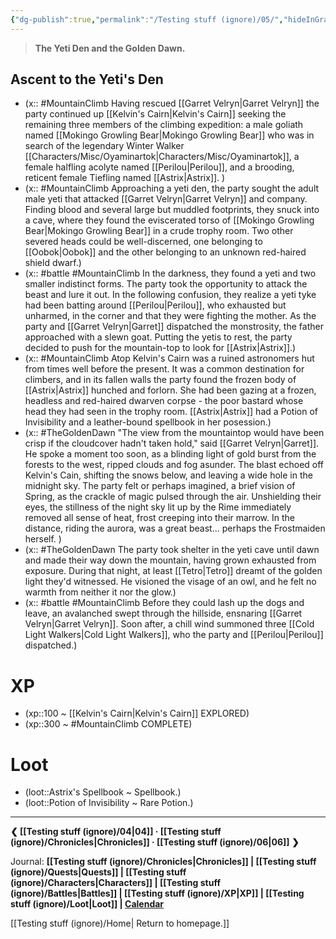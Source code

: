 ```yaml
---
{"dg-publish":true,"permalink":"/Testing stuff (ignore)/05/","hideInGraph":true}
---
```


> **The Yeti Den and the Golden Dawn.**
##  Ascent to the Yeti's Den
- (x:: #MountainClimb Having rescued [[Garret Velryn\|Garret Velryn]] the party continued up [[Kelvin's Cairn\|Kelvin's Cairn]] seeking the remaining three members of the climbing expedition: a male goliath named [[Mokingo Growling Bear\|Mokingo Growling Bear]] who was in search of the legendary Winter Walker [[Characters/Misc/Oyaminartok\|Characters/Misc/Oyaminartok]], a female halfling acolyte named [[Perilou\|Perilou]], and a brooding, reticent female Tiefling named [[Astrix\|Astrix]]. )
- (x:: #MountainClimb Approaching a yeti den, the party sought the adult male yeti that attacked [[Garret Velryn\|Garret Velryn]] and company. Finding blood and several large but muddled footprints, they snuck into a cave, where they found the eviscerated torso of [[Mokingo Growling Bear\|Mokingo Growling Bear]] in a crude trophy room. Two other severed heads could be well-discerned, one belonging to [[Oobok\|Oobok]] and the other belonging to an unknown red-haired shield dwarf.)
- (x:: #battle #MountainClimb In the darkness, they found a yeti and two smaller indistinct forms. The party took the opportunity to attack the beast and lure it out. In the following confusion, they realize a yeti tyke had been batting around [[Perilou\|Perilou]], who exhausted but unharmed, in the corner and that they were fighting the mother. As the party and [[Garret Velryn\|Garret]] dispatched the monstrosity, the father approached with a slewn goat. Putting the yetis to rest, the party decided to push for the mountain-top to look for [[Astrix\|Astrix]].)
- (x:: #MountainClimb Atop Kelvin's Cairn was a ruined astronomers hut from times well before the present. It was a common destination for climbers, and in its fallen walls the party found the frozen body of [[Astrix\|Astrix]] hunched and forlorn. She had been gazing at a frozen, headless and red-haired dwarven corpse - the poor bastard whose head they had seen in the trophy room. [[Astrix\|Astrix]] had a Potion of Invisibility and a leather-bound spellbook in her posession.)
- (x:: #TheGoldenDawn "The view from the mountaintop would have been crisp if the cloudcover hadn't taken hold," said [[Garret Velryn\|Garret]]. He spoke a moment too soon, as a blinding light of gold burst from the forests to the west, ripped clouds and fog asunder. The blast echoed off Kelvin's Cain, shifting the snows below, and leaving a wide hole in the midnight sky. The party felt or perhaps imagined, a brief vision of Spring, as the crackle of magic pulsed through the air. Unshielding their eyes, the stillness of the night sky lit up by the Rime immediately removed all sense of heat, frost creeping into their marrow. In the distance, riding the aurora, was a great beast... perhaps the Frostmaiden herself. )
- (x:: #TheGoldenDawn The party took shelter in the yeti cave until dawn and made their way down the mountain, having grown exhausted from exposure. During that night, at least [[Tetro\|Tetro]] dreamt of the golden light they'd witnessed. He visioned the visage of an owl, and he felt no warmth from neither it nor the glow.)
- (x:: #battle #MountainClimb Before they could lash up the dogs and leave, an avalanched swept through the hillside, ensnaring [[Garret Velryn\|Garret Velryn]]. Soon after, a chill wind summoned three [[Cold Light Walkers\|Cold Light Walkers]], who the party and [[Perilou\|Perilou]] dispatched.)

# XP
- (xp::100 ~ [[Kelvin's Cairn\|Kelvin's Cairn]] EXPLORED)
- (xp::300 ~ #MountainClimb COMPLETE)

# Loot
- (loot::Astrix's Spellbook ~ Spellbook.)
- (loot::Potion of Invisibility ~ Rare Potion.)
---
**❮ [[Testing stuff (ignore)/04\|04]] · [[Testing stuff (ignore)/Chronicles\|Chronicles]] ·  [[Testing stuff (ignore)/06\|06]] ❯**

Journal: **[[Testing stuff (ignore)/Chronicles\|Chronicles]] | [[Testing stuff (ignore)/Quests\|Quests]] |  [[Testing stuff (ignore)/Characters\|Characters]] | [[Testing stuff (ignore)/Battles\|Battles]] | [[Testing stuff (ignore)/XP\|XP]] | [[Testing stuff (ignore)/Loot\|Loot]] | [Calendar](https://app.fantasy-calendar.com/calendars/38f9e3f5098bac1f655a4fb4241f35eb)**

[[Testing stuff (ignore)/Home\| Return to homepage.]]
